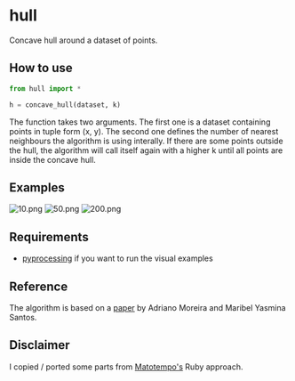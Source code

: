 # hull
Concave hull around a dataset of points.

## How to use
```python
from hull import *

h = concave_hull(dataset, k)
```
The function takes two arguments. The first one is a dataset containing points in tuple form (x, y). The second one defines the number of nearest neighbours the algorithm is using interally. If there are some points outside the hull, the algorithm will call itself again with a higher k until all points are inside the concave hull.

## Examples
![10.png](https://raw.githubusercontent.com/jsmolka/hull/master/pictures/10.png)
![50.png](https://raw.githubusercontent.com/jsmolka/hull/master/pictures/50.png)
![200.png](https://raw.githubusercontent.com/jsmolka/hull/master/pictures/200.png)

## Requirements
- [pyprocessing](https://github.com/jsmolka/pyprocessing) if you want to run the visual examples

## Reference
The algorithm is based on a [paper](https://github.com/jsmolka/hull/blob/master/reference/concave_hull.pdf) by Adriano Moreira and Maribel Yasmina Santos.

## Disclaimer
I copied / ported some parts from [Matotempo's](https://github.com/Mapotempo/mapotempo-web/blob/master/lib/concave_hull.rb) Ruby approach.
